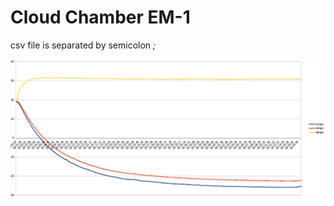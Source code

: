 # Cloud Chamber EM-1

csv file is separated by semicolon *;*

![image](cooling_down.png "cooling down")